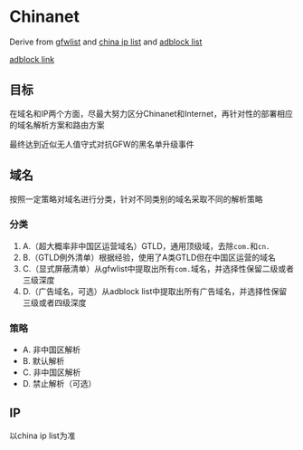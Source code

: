 # Chinanet

Derive from [gfwlist](https://github.com/gfwlist/gfwlist) and [china ip list](https://github.com/17mon/china_ip_list) and [adblock list](http://abpchina.org/forum/forum.php)

[adblock link](https://easylist-downloads.adblockplus.org/easylistchina+easylist.txt)

## 目标

在域名和IP两个方面，尽最大努力区分Chinanet和Internet，再针对性的部署相应的域名解析方案和路由方案

最终达到近似无人值守式对抗GFW的黑名单升级事件

## 域名

按照一定策略对域名进行分类，针对不同类别的域名采取不同的解析策略

### 分类

1. A.（超大概率非中国区运营域名）GTLD，通用顶级域，去除`com.`和`cn.`
1. B.（GTLD例外清单）根据经验，使用了A类GTLD但在中国区运营的域名
1. C.（显式屏蔽清单）从gfwlist中提取出所有`com.`域名，并选择性保留二级或者三级深度
1. D.（广告域名，可选）从adblock list中提取出所有广告域名，并选择性保留三级或者四级深度

### 策略

* A. 非中国区解析
* B. 默认解析
* C. 非中国区解析
* D. 禁止解析（可选）

## IP

以china ip list为准
